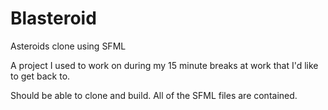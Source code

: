# Blasteroid
Asteroids clone using SFML

A project I used to work on during my 15 minute breaks at work that I'd like to get back to.

Should be able to clone and build. All of the SFML files are contained.
